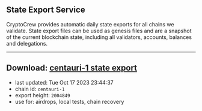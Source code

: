 ## State Export Service
CryptoCrew provides automatic daily state exports for all chains we validate. State export files can be used as genesis files and are a snapshot of the current blockchain state, including all validators, accounts, balances and delegations.

---
**Download: [centauri-1 state export](https://dl.ccvalidators.com/SERVICE/composable/centauri-1_export_2004849.json)**
---

- last updated: Tue Oct 17 2023 23:44:37
- chain id: `centauri-1`
- export height: `2004849`
- use for: airdrops, local tests, chain recovery
